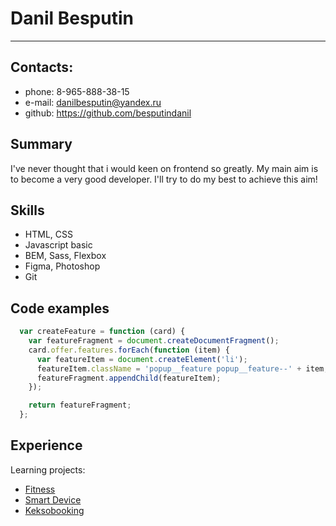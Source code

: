 # Danil Besputin

---

## Contacts:

- phone: 8-965-888-38-15
- e-mail: danilbesputin@yandex.ru
- github: https://github.com/besputindanil

## Summary

I've never thought that i would keen on frontend so greatly. My main aim is to become a very good developer. I'll try to do my best to achieve this aim!

## Skills

- HTML, CSS
- Javascript basic
- BEM, Sass, Flexbox
- Figma, Photoshop
- Git

## Code examples

```js
  var createFeature = function (card) {
    var featureFragment = document.createDocumentFragment();
    card.offer.features.forEach(function (item) {
      var featureItem = document.createElement('li');
      featureItem.className = 'popup__feature popup__feature--' + item;
      featureFragment.appendChild(featureItem);
    });

    return featureFragment;
  };
```
## Experience

Learning projects:
 - [Fitness](https://github.com/besputindanil/fitness)
 - [Smart Device](https://github.com/besputindanil/smartdevice)
 - [Keksobooking](https://github.com/besputindanil/keksobooking)